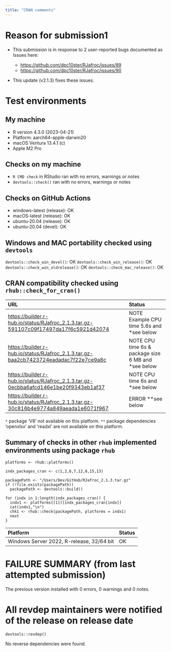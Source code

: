 ```yaml
---
title: "CRAN comments"
---
```



# Reason for submission1
* This submission is in response to 2 user-reported bugs documented as Issues here:

    + https://github.com/dpc10ster/RJafroc/issues/89
    + https://github.com/dpc10ster/RJafroc/issues/90

* This update (v2.1.3) fixes these issues. 


# Test environments

## My machine
* R version 4.3.0 (2023-04-21)
* Platform: aarch64-apple-darwin20
* macOS Ventura 13.4.1 (c)
* Apple M2 Pro

## Checks on my machine

* `R CMD check` in RStudio ran with no errors, warnings or notes
* `devtools::check()` ran with no errors, warnings or notes


## Checks on GitHub Actions
* windows-latest (release): OK
* macOS-latest (release):  OK
* ubuntu-20.04 (release): OK
* ubuntu-20.04 (devel): OK


## Windows and MAC portability checked using `devtools`

`devtools::check_win_devel()`: OK
`devtools::check_win_release()`: OK
`devtools::check_win_oldrelease()`: OK 
`devtools::check_mac_release()`: OK


## CRAN compatibility checked using `rhub::check_for_cran()`


| URL                                                                                  | Status                                                    |
|:-------------------------------------------------------------------------------------|:----------------------------------------------------------|
|https://builder.r-hub.io/status/RJafroc_2.1.3.tar.gz-591107c09f17497da17f6c5921d42074 | NOTE Example CPU time 5.6s and \*see below                |
|https://builder.r-hub.io/status/RJafroc_2.1.3.tar.gz-baa2cb7423724eadadac7f22e7ce9a8c | NOTE CPU time 6s & package size 6 MB and \*see below      |
|https://builder.r-hub.io/status/RJafroc_2.1.3.tar.gz-0ecbba6afcd146e1be20f9343eb1af37 | NOTE CPU time 6s and \*see below                          |
|https://builder.r-hub.io/status/RJafroc_2.1.3.tar.gz-30c816b4e9774a849aeada1e6071f967 | ERROR \**see below                                        |

`*` package ‘V8’ not available on this platform.
`**` package dependencies ‘openxlsx’ and ‘readxl’ are not available on this platform.


## Summary of checks in other `rhub` implemented environments using package `rhub`

```
platforms <- rhub::platforms()

indx_packages_cran <- c(1,2,6,7,12,8,15,13)  
  
packagePath <- "/Users/Dev/GitHub/RJafroc_2.1.3.tar.gz"
if (!file.exists(packagePath))
  packagePath <- devtools::build()

for (indx in 1:length(indx_packages_cran)) {
  indx1 <- platforms[[1]][indx_packages_cran[indx]]
  cat(indx1,"\n")
  chk1 <- rhub::check(packagePath, platforms = indx1)
  next
}
```

| Platform                                                 | Status                                                |
|:---------------------------------------------------------|:------------------------------------------------------|
| Windows Server 2022, R-release, 32/64 bit                | OK                                                    |



# FAILURE SUMMARY (from last attempted submission)

The previous version installed with 0 errors, 0 warnings and 0 notes. 


# All revdep maintainers were notified of the release on release date

```
devtools::revdep()
```

No reverse dependencies were found.

